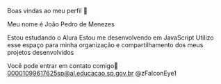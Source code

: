 Boas vindas ao meu perfil 🤙

Meu nome é João Pedro de Menezes

Estou estudando o Alura
Estou me desenvolvendo em JavaScript
Utilizo esse espaço para minha organização e
compartilhamento dos meus projetos desenvolvidos

Você pode entrar em contato comigo📮
00001099617625sp@al.educacao.sp.gov.br
@zFalconEye1
